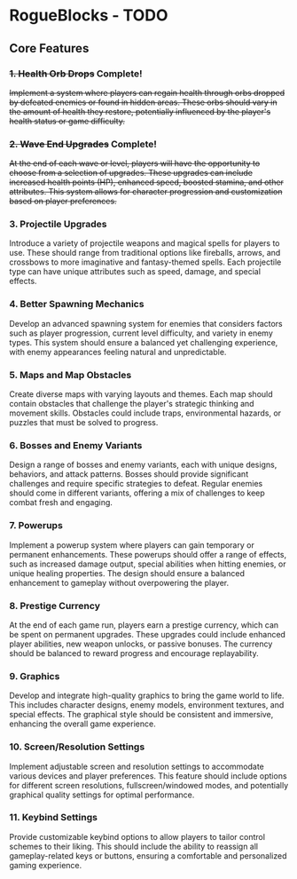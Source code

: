 
# RogueBlocks - TODO

## Core Features

### ~~1. Health Orb Drops~~ Complete!

~~Implement a system where players can regain health through orbs dropped by defeated enemies or found in hidden areas. These orbs should vary in the amount of health they restore, potentially influenced by the player's health status or game difficulty.~~

### ~~2. Wave End Upgrades~~ Complete!
~~At the end of each wave or level, players will have the opportunity to choose from a selection of upgrades. These upgrades can include increased health points (HP), enhanced speed, boosted stamina, and other attributes. This system allows for character progression and customization based on player preferences.~~

### 3. Projectile Upgrades
Introduce a variety of projectile weapons and magical spells for players to use. These should range from traditional options like fireballs, arrows, and crossbows to more imaginative and fantasy-themed spells. Each projectile type can have unique attributes such as speed, damage, and special effects.

### 4. Better Spawning Mechanics
Develop an advanced spawning system for enemies that considers factors such as player progression, current level difficulty, and variety in enemy types. This system should ensure a balanced yet challenging experience, with enemy appearances feeling natural and unpredictable.

### 5. Maps and Map Obstacles
Create diverse maps with varying layouts and themes. Each map should contain obstacles that challenge the player's strategic thinking and movement skills. Obstacles could include traps, environmental hazards, or puzzles that must be solved to progress.

### 6. Bosses and Enemy Variants
Design a range of bosses and enemy variants, each with unique designs, behaviors, and attack patterns. Bosses should provide significant challenges and require specific strategies to defeat. Regular enemies should come in different variants, offering a mix of challenges to keep combat fresh and engaging.

### 7. Powerups
Implement a powerup system where players can gain temporary or permanent enhancements. These powerups should offer a range of effects, such as increased damage output, special abilities when hitting enemies, or unique healing properties. The design should ensure a balanced enhancement to gameplay without overpowering the player.

### 8. Prestige Currency
At the end of each game run, players earn a prestige currency, which can be spent on permanent upgrades. These upgrades could include enhanced player abilities, new weapon unlocks, or passive bonuses. The currency should be balanced to reward progress and encourage replayability.

### 9. Graphics
Develop and integrate high-quality graphics to bring the game world to life. This includes character designs, enemy models, environment textures, and special effects. The graphical style should be consistent and immersive, enhancing the overall game experience.

### 10. Screen/Resolution Settings
Implement adjustable screen and resolution settings to accommodate various devices and player preferences. This feature should include options for different screen resolutions, fullscreen/windowed modes, and potentially graphical quality settings for optimal performance.

### 11. Keybind Settings
Provide customizable keybind options to allow players to tailor control schemes to their liking. This should include the ability to reassign all gameplay-related keys or buttons, ensuring a comfortable and personalized gaming experience.
